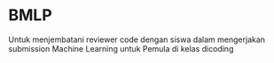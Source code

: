 # BMLP
Untuk menjembatani reviewer code dengan siswa dalam mengerjakan submission Machine Learning untuk Pemula di kelas dicoding
